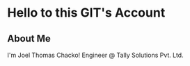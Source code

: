 # Hello to this GIT's Account

## About Me

I'm Joel Thomas Chacko!
Engineer @ Tally Solutions Pvt. Ltd.
